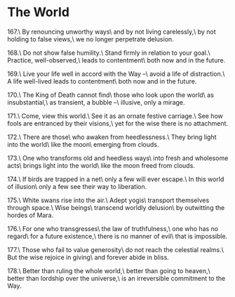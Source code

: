 The World
=========

167.\\
By renouncing unworthy ways\\
and by not living carelessly,\\
by not holding to false views,\\
we no longer perpetrate delusion.

168.\\
Do not show false humility.\\
Stand firmly in relation to your goal.\\
Practice, well-observed,\\
leads to contentment\\
both now and in the future.

169.\\
Live your life well in accord with the Way –\\
avoid a life of distraction.\\
A life well-lived leads to contentment\\
both now and in the future.

170.\\
The King of Death cannot find\\
those who look upon the world\\
as insubstantial,\\
as transient, a bubble –\\
illusive, only a mirage.

171.\\
Come, view this world.\\
See it as an ornate festive carriage.\\
See how fools are entranced by their visions,\\
yet for the wise there is no attachment.

172.\\
There are those\\
who awaken from heedlessness.\\
They bring light into the world\\
like the moon\\
emerging from clouds.

173.\\
One who transforms old and heedless ways\\
into fresh and wholesome acts\\
brings light into the world\\
like the moon freed from clouds.

174.\\
If birds are trapped in a net\\
only a few will ever escape.\\
In this world of illusion\\
only a few see their way to liberation.

175.\\
White swans rise into the air.\\
Adept yogis\\
transport themselves through space.\\
Wise beings\\
transcend worldly delusion\\
by outwitting the hordes of Mara.

176.\\
For one who transgresses\\
the law of truthfulness,\\
one who has no regard\\
for a future existence,\\
there is no manner of evil\\
that is impossible.

177.\\
Those who fail to value generosity\\
do not reach the celestial realms.\\
But the wise rejoice in giving\\
and forever abide in bliss.

178.\\
Better than ruling the whole world,\\
better than going to heaven,\\
better than lordship over the universe,\\
is an irreversible commitment to the Way.

